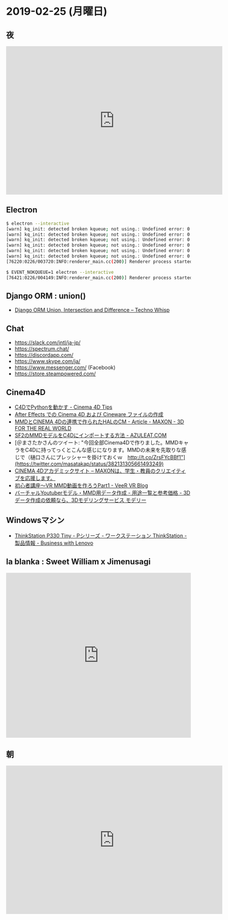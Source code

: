 # 2019-02-25 (月曜日)

## 夜

<iframe height='405' width='590' frameborder='0' allowtransparency='true' scrolling='no' src='https://www.strava.com/activities/2174324990/embed/3e1a3a1a5d777f6c1fda4d5db5f22fb769af92fd'></iframe>

## Electron

~~~bash
$ electron --interactive
[warn] kq_init: detected broken kqueue; not using.: Undefined error: 0
[warn] kq_init: detected broken kqueue; not using.: Undefined error: 0
[warn] kq_init: detected broken kqueue; not using.: Undefined error: 0
[warn] kq_init: detected broken kqueue; not using.: Undefined error: 0
[warn] kq_init: detected broken kqueue; not using.: Undefined error: 0
[warn] kq_init: detected broken kqueue; not using.: Undefined error: 0
[76220:0226/003720:INFO:renderer_main.cc(200)] Renderer process started
~~~

~~~bash
$ EVENT_NOKQUEUE=1 electron --interactive
[76421:0226/004149:INFO:renderer_main.cc(200)] Renderer process started
~~~

## Django ORM : union()

- [Django ORM Union, Intersection and Difference – Techno Whisp](http://technowhisp.com/2017/08/08/django/django-orm-union-intersection-and-difference/)


## Chat

- https://slack.com/intl/ja-jp/
- https://spectrum.chat/
- https://discordapp.com/
- https://www.skype.com/ja/
- https://www.messenger.com/ (Facebook)
- https://store.steampowered.com/

## Cinema4D

- [C4DでPythonを動かす - Cinema 4D Tips](http://c4d-user.xtendcafe.com/2018/07/22/python/)
- [After Effects での Cinema 4D および Cineware ファイルの作成](https://helpx.adobe.com/jp/after-effects/using/c4d.html)
- [MMDとCINEMA 4Dの連携で作られたHALのCM - Article - MAXON - 3D FOR THE REAL WORLD](https://www.maxon.net/jp/%E3%83%8B%E3%83%A5%E3%83%BC%E3%82%B9/maxon%E3%83%8B%E3%83%A5%E3%83%BC%E3%82%B9/article/mmd%E3%81%A8cinema-4d%E3%81%AE%E9%80%A3%E6%90%BA%E3%81%A7%E4%BD%9C%E3%82%89%E3%82%8C%E3%81%9Fhal%E3%81%AEcm/)
- [SF2のMMDモデルをC4Dにインポートする方法 - AZULEAT.COM](https://azuleat.com/specialforce2_mmd_c4d/)
- [＠まさたかさんのツイート: "今回全部Cinema4Dで作りました。MMDキャラをC4Dに持ってっくとこんな感じになります。MMDの未来を先取りな感じで（樋口さんにプレッシャーを掛けておくｗ　http://t.co/ZrsFYcBBf1"](https://twitter.com/masatakap/status/382131305661493249)
- [CINEMA 4Dアカデミックサイト – MAXONは、学生・教員のクリエイティブを応援します。](http://www.cinema4d-student.jp/)
- [初心者講座～VR MMD動画を作ろうPart1 - VeeR VR Blog](https://veer.tv/blog/ja/%E5%88%9D%E5%BF%83%E8%80%85%E8%AC%9B%E5%BA%A7%EF%BD%9Evr-mmd%E5%8B%95%E7%94%BB%E3%82%92%E4%BD%9C%E3%82%8D%E3%81%86part1/)
- [バーチャルYoutuberモデル・MMD用データ作成 - 用途一覧と参考価格 - 3Dデータ作成の依頼なら、3Dモデリングサービス モデリー](https://3d-modely.com/usage/virtualyoutuber-mmd)

## Windowsマシン

- [ThinkStation P330 Tiny - Pシリーズ - ワークステーション ThinkStation - 製品情報 - Business with Lenovo](https://www.lenovojp.com/business/product/workstation/model/p330tiny/index_3.html)

## la blanka : Sweet William x Jimenusagi

<iframe allow="autoplay *; encrypted-media *;" frameborder="0" height="450" style="width:100%;max-width:660px;overflow:hidden;background:transparent;" sandbox="allow-forms allow-popups allow-same-origin allow-scripts allow-storage-access-by-user-activation allow-top-navigation-by-user-activation" src="https://embed.music.apple.com/jp/album/la-blanka/1435040001"></iframe>

## 朝

<iframe height='405' width='590' frameborder='0' allowtransparency='true' scrolling='no' src='https://www.strava.com/activities/2173621667/embed/e8acc3c96832442fa2990282c9c30ca6646f3444'></iframe>
